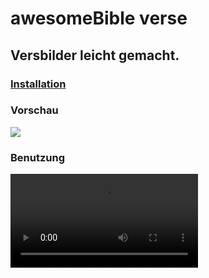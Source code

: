# awesomeBible verse
## Versbilder leicht gemacht.

### [Installation](https://github.com/awesomebible/verse/blob/master/HOSTING.DE.md)

### Vorschau
![](https://verse.awesomebible.de)

### Benutzung

<video controls>
  <source src="https://raw.githubusercontent.com/awesomebible/images/master/awesomebible_verse_tutorial.mp4" type="video/mp4">
  Your browser does not support the video tag.
</video>
